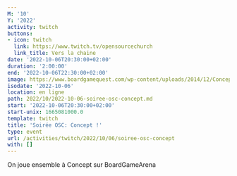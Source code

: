 ```yaml
---
M: '10'
Y: '2022'
activity: twitch
buttons:
- icon: twitch
  link: https://www.twitch.tv/opensourcechurch
  link_title: Vers la chaine
date: '2022-10-06T20:30:00+02:00'
duration: '2:00:00'
end: '2022-10-06T22:30:00+02:00'
image: https://www.boardgamequest.com/wp-content/uploads/2014/12/Concept-Header.jpg
isodate: '2022-10-06'
location: en ligne
path: 2022/10/2022-10-06-soiree-osc-concept.md
start: '2022-10-06T20:30:00+02:00'
start-unix: 1665081000.0
template: twitch
title: 'Soirée OSC: Concept !'
type: event
url: /activities/twitch/2022/10/06/soiree-osc-concept
with: []
---
```

On joue ensemble à Concept sur BoardGameArena